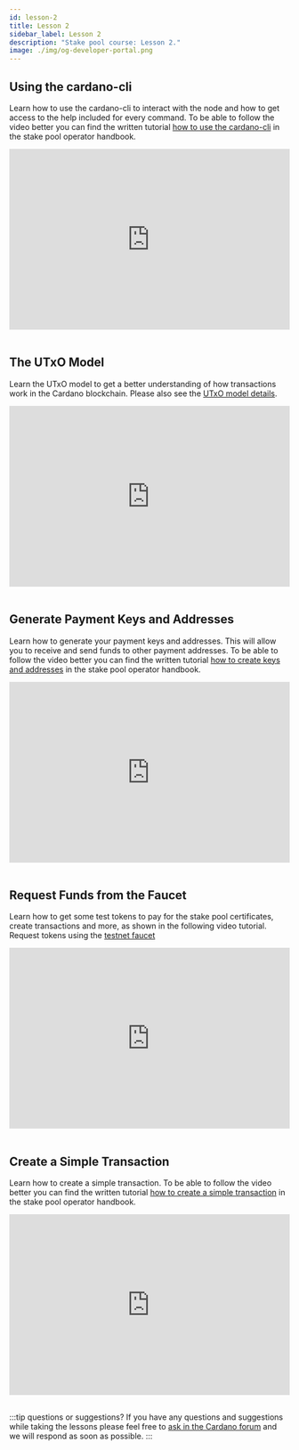 ```yaml
---
id: lesson-2
title: Lesson 2
sidebar_label: Lesson 2
description: "Stake pool course: Lesson 2."
image: ./img/og-developer-portal.png
---
```


## Using the cardano-cli

Learn how to use the cardano-cli to interact with the node and how to get access to the help included for every command. To be able to follow the video better you can find the written tutorial [how to use the cardano-cli](handbook/use-cli) in the stake pool operator handbook.

<iframe width="100%" height="325" src="https://www.youtube.com/embed/PK-pnnEEvSY" frameborder="0" allow="accelerometer; autoplay; clipboard-write; encrypted-media; gyroscope; picture-in-picture; fullscreen;"></iframe>
<br/><br/>


## The UTxO Model

Learn the UTxO model to get a better understanding of how transactions work in the Cardano blockchain. Please also see the [UTxO model details](handbook/utxo-model).

<iframe width="100%" height="325" src="https://www.youtube.com/embed/Eq4gS2mXhKk" frameborder="0" allow="accelerometer; autoplay; clipboard-write; encrypted-media; gyroscope; picture-in-picture; fullscreen;"></iframe>
<br/><br/>


## Generate Payment Keys and Addresses

Learn how to generate your payment keys and addresses. This will allow you to receive and send funds to other payment addresses. To be able to follow the video better you can find the written tutorial [how to create keys and addresses](handbook/keys-addresses) in the stake pool operator handbook.

<iframe width="100%" height="325" src="https://www.youtube.com/embed/rF1gU4HvBwU" frameborder="0" allow="accelerometer; autoplay; clipboard-write; encrypted-media; gyroscope; picture-in-picture; fullscreen;"></iframe>
<br/><br/>


## Request Funds from the Faucet

Learn how to get some test tokens to pay for the stake pool certificates, create transactions and more, as shown in the following video tutorial. Request tokens using the [testnet faucet](https://developers.cardano.org/en/testnets/cardano/tools/faucet/)

<iframe width="100%" height="325" src="https://www.youtube.com/embed/Phy8cRBdEEw" frameborder="0" allow="accelerometer; autoplay; clipboard-write; encrypted-media; gyroscope; picture-in-picture; fullscreen;"></iframe>
<br/><br/>


## Create a Simple Transaction

Learn how to create a simple transaction. To be able to follow the video better you can find the written tutorial [how to create a simple transaction](handbook/create-simple-transaction) in the stake pool operator handbook.

<iframe width="100%" height="325" src="https://www.youtube.com/embed/C6lnrBCVxHk" frameborder="0" allow="accelerometer; autoplay; clipboard-write; encrypted-media; gyroscope; picture-in-picture; fullscreen;"></iframe>
<br/><br/>

:::tip questions or suggestions?
If you have any questions and suggestions while taking the lessons please feel free to [ask in the Cardano forum](https://forum.cardano.org/c/staking-delegation/setup-a-stake-pool/158) and we will respond as soon as possible.
:::